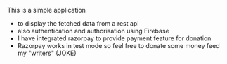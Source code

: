 This is a simple application 

+ to display the fetched data from a rest api 
+ also authentication and authorisation using Firebase
+ I have integrated razorpay to provide payment feature for donation
+ Razorpay works in test mode so feel free to donate some money feed my "writers" (JOKE)

